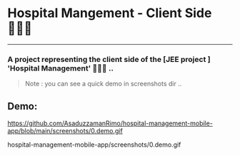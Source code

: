 # Hospital Mangement - Client Side 👨🏻‍⚕️
---

### A project representing the client side of the [JEE project <spring boot>] 'Hospital Management' 👨🏻‍⚕️ ..


>
> Note  : you can see a quick demo in screenshots dir .. 
>


## Demo: 

https://github.com/AsaduzzamanRimo/hospital-management-mobile-app/blob/main/screenshots/0.demo.gif

  hospital-management-mobile-app/screenshots/0.demo.gif
  


